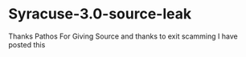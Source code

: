 # Syracuse-3.0-source-leak
Thanks Pathos For Giving Source and thanks to exit scamming I have posted this
